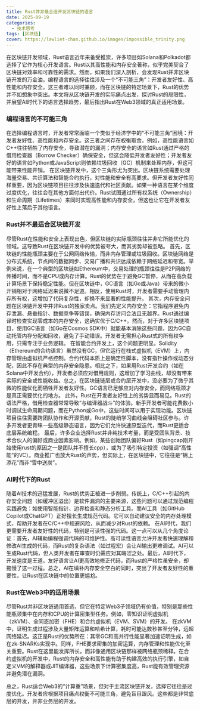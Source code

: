 ```yaml
---
title: Rust并非最合适开发区块链的语言
date: 2025-09-19
categories: 
  - 技术思考
tags: [区块链]
cover: https://lawliet-chan.github.io/images/impossible_trinity.png
---  
```


在区块链开发领域，Rust语言近年来备受推崇，许多项目如Solana和Polkadot都选择了它作为核心开发语言。Rust以其高性能和内存安全著称，似乎完美契合了区块链对效率和可靠性的需求。然而，如果我们深入剖析，会发现Rust并非区块链开发的万金油。编程语言的选择往往涉及一个“不可能三角”：开发者友好性、高性能和内存安全。这三者难以同时兼顾，而在区块链的特定场景下，Rust的优势并不如想象中突出。本文将从区块链开发的实际痛点出发，探讨Rust的局限性，并展望AI时代下的语言选择趋势，最后指出Rust在Web3领域的真正适用场景。

### 编程语言的不可能三角  
在选择编程语言时，开发者常常面临一个类似于经济学中的“不可能三角”困境：开发者友好性、高性能和内存安全。这三者之间存在权衡取舍。例如，高性能语言如C++往往牺牲了内存安全，导致潜在的漏洞；内存安全的语言如Rust通过严格的借用检查器（Borrow Checker）确保安全，但这会降低开发者友好性；开发者友好的语言如Python或JavaScript则依赖垃圾回收（GC）机制来处理内存，但这可能带来性能开销。
在区块链开发中，这个三角形尤为突出。区块链系统需要处理海量交易、共识算法和智能合约执行，对性能和安全有高要求。但开发者友好性同样重要，因为区块链项目往往涉及快速迭代和社区贡献。如果一种语言在某个维度过度优化，往往会在其他方面付出代价。Rust试图通过所有权系统（Ownership）和生命周期（Lifetimes）来同时实现高性能和内存安全，但这也让它在开发者友好性上落后于其他语言。

### Rust并不最适合区块链开发   
尽管Rust在性能和安全上表现出色，但区块链的实际瓶颈往往并非它所能优化的领域。这导致Rust在区块链开发中的优势被夸大，而其劣势却被忽略。
首先，区块链的性能瓶颈主要在于公网网络传输，而非内存管理或垃圾回收。区块链网络是分布式系统，节点间的数据同步、交易广播和共识达成依赖于网络延迟和带宽。举例来说，在一个典型的区块链如Ethereum中，交易处理的瓶颈往往是P2P网络的传播时间，而不是CPU或内存计算。Rust的优势在于避免GC暂停，从而在高负载计算场景下保持稳定性能。但在区块链中，GC语言（如Go或Java）带来的微小开销相对于网络延迟来说微不足道。相反，使用Rust时，开发者需要手动管理内存所有权，这增加了代码复杂性，却换不来显著的性能提升。
其次，内存安全问题在区块链开发中并非Rust的独家卖点。我们先定义内存安全：它指程序避免内存泄漏、悬垂指针、数据竞争等错误，确保内存访问合法且无越界。Rust通过编译时检查实现零成本的内存安全，这确实优于C/C++。然而，对于许多区块链项目，使用GC语言（如Go在Cosmos SDK中）就能基本消除这些问题，因为GC自动托管内存分配和回收，避免了手动错误。开发者无需担心Rust式的所有权争用，只需专注于业务逻辑。
在智能合约开发上，这个问题更明显。Solidity（Ethereum的合约语言）虽然没有GC，但它运行在栈式虚拟机（EVM）上，内存管理由虚拟机严格控制。合约代码本质上是确定性脚本，没有指针操作或动态分配，因此不存在典型的内存安全隐患。相比之下，如果用Rust开发合约（如在Solana中开发合约），开发者必须应对借用规则，这增加了学习曲线，却没有带来实际的安全或性能收益。总之，在区块链链层或合约层开发中，没必要为了微乎其微的性能优化而牺牲开发者友好性。GC语言已足够应对内存安全，而网络瓶颈才是真正需要优化的地方。
此外，Rust在开发者友好性上的劣势显而易见。Rust的语法严格，借用检查器常常导致“与编译器战斗”的体验。新手开发者可能花费数小时调试生命周期问题，而在Python或Go中，这些时间可以用于实现功能。区块链项目往往需要跨团队协作和开源贡献，Rust的陡峭学习曲线会阻碍社区参与。许多开发者更青睐一些高级静态语言，因为它们允许快速原型迭代，而Rust更适合底层系统编程。
最后，许多企业选择Rust并非纯技术考量，而是受团队背景、技术合伙人的偏好或商业因素影响。例如，某些创始团队偏好Rust（如pingcap刚开始使用rust的原因之一是团队并不擅长cpp），或为了吸引特定投资（如强调“高性能”的VC）。商业推广也放大Rust的声势，但实际上，在区块链中，它往往是“锦上添花”而非“雪中送炭”。
 
### AI时代下的Rust  
随着AI技术的迅猛发展，Rust的优势正被进一步削弱。传统上，C/C++引起的内存安全问题（如缓冲区溢出）是软件漏洞的主要来源，这些问题可以通过规范编程实践避免：如使用智能指针、边界检查和静态分析工具。而AI工具（如GitHub Copilot或ChatGPT）正好擅长生成规范代码。它可以自动建议安全的内存处理模式，帮助开发者在C/C++中规避风险，从而减少对Rust的依赖。
在AI时代，我们更需要开发者友好性的代码，特别是可读性强的代码。这一点可以从几个角度论证：首先，AI辅助编程强调代码的可维护性。高可读性语言允许开发者快速理解和修改AI生成的代码，而Rust的复杂语法（如过程宏）会让AI输出更难调试。AI可以生成Rust代码，但人类开发者在审查时仍需应对其晦涩之处。最后，AI时代下，开发速度是王道。友好语言让AI更高效地修正代码，而Rust的严格性虽安全，却拖慢了这一过程。总之，AI在填补内存安全空白的同时，突出了开发者友好性的重要性，让Rust在区块链中的位置更尴尬。


### Rust在Web3中的适用场景   
尽管Rust并非区块链通用首选，但它在特定Web3子领域仍有价值，特别是那些性能瓶颈集中在内存和CPU的计算密集型任务。例如，零知识证明虚拟机（zkVM）、全同态加密（FHE）和合约虚拟机（EVM、SVM）的开发。
在zkVM中，证明生成过程涉及大量矩阵运算和哈希计算，耗时可能达数秒甚至分钟，远超网络延迟。这正是Rust的优势所在：其零GC和高并行性能显著加速证明生成，如在zk-SNARKs实现中。同样，FHE要求密集的加密运算，内存管理和性能优化至关重要。Rust在这里能发挥所长，而非像通用区块链那样被网络瓶颈稀释。在合约虚拟机的开发中，Rust的内存安全和高性能有助于构建高效的执行引擎，如自定义VM的解释器或JIT编译器，这些场景下计算密集度高，Rust能有效管理资源并避免潜在漏洞。


总之，Rust适合Web3的“计算重”场景，但对于主流区块链开发，选择它往往是过度优化。开发者应根据项目痛点权衡不可能三角，避免盲目跟风。这些都是非常底层的开发，并非业务层的开发。

